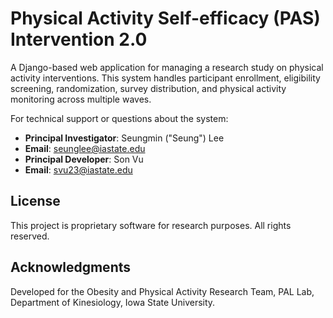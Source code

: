 # Physical Activity Self-efficacy (PAS) Intervention 2.0

A Django-based web application for managing a research study on physical activity interventions. This system handles participant enrollment, eligibility screening, randomization, survey distribution, and physical activity monitoring across multiple waves.


For technical support or questions about the system:
- **Principal Investigator**: Seungmin ("Seung") Lee
- **Email**: seunglee@iastate.edu
- **Principal Developer**: Son Vu
- **Email**: svu23@iastate.edu


## License

This project is proprietary software for research purposes. All rights reserved.

## Acknowledgments

Developed for the Obesity and Physical Activity Research Team, PAL Lab, Department of Kinesiology, Iowa State University.
